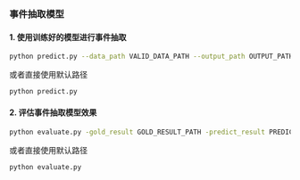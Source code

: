 ### 事件抽取模型
#### 1. 使用训练好的模型进行事件抽取
```bash
python predict.py --data_path VALID_DATA_PATH --output_path OUTPUT_PATH
```
或者直接使用默认路径
```bash
python predict.py
```
#### 2. 评估事件抽取模型效果
```bash
python evaluate.py -gold_result GOLD_RESULT_PATH -predict_result PREDICT_RESULT_PATH
```
或者直接使用默认路径
```bash
python evaluate.py
```